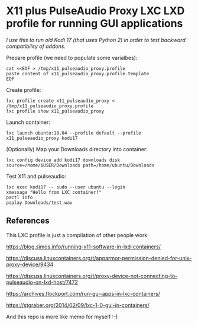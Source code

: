 # X11 plus PulseAudio Proxy LXC LXD profile for running GUI applications

*I use this to run old Kodi 17 (that uses Python 2) in order to test backward compatibility of addons.*

Prepare profile (we need to populate some varialbes):
```
cat <<EOF > /tmp/x11_pulseaudio_proxy.profile
paste content of x11_pulseaudio_proxy.profile.template
EOF
```

Create profile:
```
lxc profile create x11_pulseaudio_proxy < /tmp/x11_pulseaudio_proxy.profile
lxc profile show x11_pulseaudio_proxy
```

Launch container:
```
lxc launch ubuntu:18.04 --profile default --profile x11_pulseaudio_proxy kodi17
```

(Optionally) Map your Downloads directory into container:
```
lxc config device add kodi17 downloads disk source=/home/$USER/Downloads path=/home/ubuntu/Downloads
```

Test X11 and pulseaudio:
```
lxc exec kodi17 -- sudo --user ubuntu --login
xmessage "Hello from LXC container!"
pactl info
paplay Downloads/test.wav
```

## References

This LXC profile is just a compilation of other people work:

https://blog.simos.info/running-x11-software-in-lxd-containers/

https://discuss.linuxcontainers.org/t/apparmor-permission-denied-for-unix-proxy-device/9434

https://discuss.linuxcontainers.org/t/proxy-device-not-connecting-to-pulseaudio-on-lxd-host/7472

https://archives.flockport.com/run-gui-apps-in-lxc-containers/

https://stgraber.org/2014/02/09/lxc-1-0-gui-in-containers/

And this repo is more like memo for myself :-)
